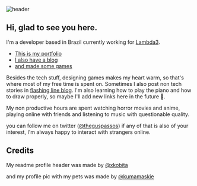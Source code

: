 ![header](https://user-images.githubusercontent.com/19814544/88117399-639ab080-cb91-11ea-9b00-5b41308400db.png)

## Hi, glad to see you here.

I'm a developer based in Brazil currently working for [Lambda3](https://www.lambda3.com.br/).

- [This is my portfolio](https://theguspassos.github.io)
- [I also have a blog](https://theguspassos.github.io/blog)
- [and made some games](https://theguspassos.itch.io)

Besides the tech stuff, designing games makes my heart warm, so that's where most of my free time is spent on. Sometimes I also post non tech stories in [flashing line blog](https://flashingline.blogspot.com/). I'm also learning how to play the piano and how to draw properly, so maybe I'll add new links here in the future 🧐.

My non productive hours are spent watching horror movies and anime, playing online with friends and listening to music with questionable quality.

you can follow me on twitter ([@theguspassos](https://twitter.com/theguspassos)) if any of that is also of your interest, I'm always happy to interact with strangers online.

## Credits

My readme profile header was made by [@xkobita](https://www.instagram.com/xkobita/)

and my profile pic with my pets was made by [@kumamaskie](https://www.instagram.com/kumamaskie/)
